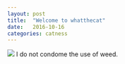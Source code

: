 ```yaml
---
layout: post
title:  "Welcome to whatthecat"
date:   2016-10-16
categories: catness
---
```

<html>
<head>
<title>
Cat of the day
</title>
</head>
<body>
<img src="http://www.publicdomainpictures.net/pictures/80000/velka/black-and-white-cat-1395009210V6g.jpg"/>
I do not condome the use of weed.
</body>
</html>


